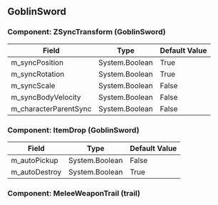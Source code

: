 ## GoblinSword

### Component: ZSyncTransform (GoblinSword)

|Field|Type|Default Value|
|-----|----|-------------|
|m_syncPosition|System.Boolean|True|
|m_syncRotation|System.Boolean|True|
|m_syncScale|System.Boolean|False|
|m_syncBodyVelocity|System.Boolean|False|
|m_characterParentSync|System.Boolean|False|

### Component: ItemDrop (GoblinSword)

|Field|Type|Default Value|
|-----|----|-------------|
|m_autoPickup|System.Boolean|False|
|m_autoDestroy|System.Boolean|True|

### Component: MeleeWeaponTrail (trail)

